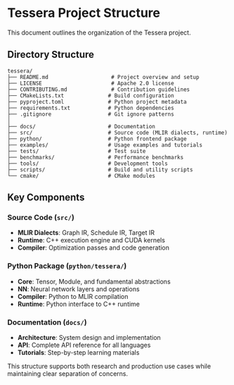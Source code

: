 # Tessera Project Structure

This document outlines the organization of the Tessera project.

## Directory Structure

```
tessera/
├── README.md                    # Project overview and setup
├── LICENSE                      # Apache 2.0 license
├── CONTRIBUTING.md              # Contribution guidelines
├── CMakeLists.txt              # Build configuration
├── pyproject.toml              # Python project metadata
├── requirements.txt            # Python dependencies
├── .gitignore                  # Git ignore patterns
│
├── docs/                       # Documentation
├── src/                        # Source code (MLIR dialects, runtime)
├── python/                     # Python frontend package
├── examples/                   # Usage examples and tutorials
├── tests/                      # Test suite
├── benchmarks/                 # Performance benchmarks
├── tools/                      # Development tools
├── scripts/                    # Build and utility scripts
└── cmake/                      # CMake modules
```

## Key Components

### Source Code (`src/`)
- **MLIR Dialects**: Graph IR, Schedule IR, Target IR
- **Runtime**: C++ execution engine and CUDA kernels
- **Compiler**: Optimization passes and code generation

### Python Package (`python/tessera/`)
- **Core**: Tensor, Module, and fundamental abstractions
- **NN**: Neural network layers and operations
- **Compiler**: Python to MLIR compilation
- **Runtime**: Python interface to C++ runtime

### Documentation (`docs/`)
- **Architecture**: System design and implementation
- **API**: Complete API reference for all languages
- **Tutorials**: Step-by-step learning materials

This structure supports both research and production use cases while maintaining clear separation of concerns.
